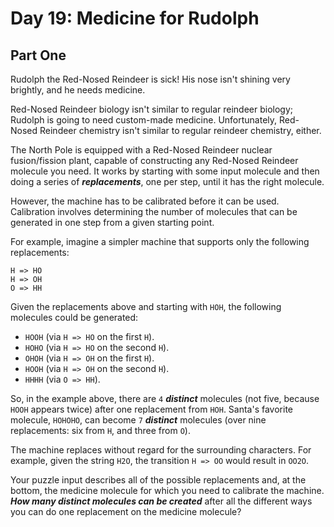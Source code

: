 # Day 19: Medicine for Rudolph

## Part One

Rudolph the Red-Nosed Reindeer is sick! His nose isn't shining very brightly, and he needs medicine.

Red-Nosed Reindeer biology isn't similar to regular reindeer biology; Rudolph is going to need custom-made medicine. Unfortunately, Red-Nosed Reindeer chemistry isn't similar to regular reindeer chemistry, either.

The North Pole is equipped with a Red-Nosed Reindeer nuclear fusion/fission plant, capable of constructing any Red-Nosed Reindeer molecule you need. It works by starting with some input molecule and then doing a series of ***replacements***, one per step, until it has the right molecule.

However, the machine has to be calibrated before it can be used. Calibration involves determining the number of molecules that can be generated in one step from a given starting point.

For example, imagine a simpler machine that supports only the following replacements:

```
H => HO
H => OH
O => HH
```

Given the replacements above and starting with `HOH`, the following molecules could be generated:

- `HOOH` (via `H => HO` on the first `H`).
- `HOHO` (via `H => HO` on the second `H`).
- `OHOH` (via `H => OH` on the first `H`).
- `HOOH` (via `H => OH` on the second `H`).
- `HHHH` (via `O => HH`).

So, in the example above, there are `4` ***distinct*** molecules (not five, because `HOOH` appears twice) after one replacement from `HOH`. Santa's favorite molecule, `HOHOHO`, can become `7` ***distinct*** molecules (over nine replacements: six from `H`, and three from `O`).

The machine replaces without regard for the surrounding characters. For example, given the string `H2O`, the transition `H => OO` would result in `OO2O`.

Your puzzle input describes all of the possible replacements and, at the bottom, the medicine molecule for which you need to calibrate the machine. ***How many distinct molecules can be created*** after all the different ways you can do one replacement on the medicine molecule?

